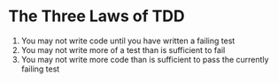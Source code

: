 # The Three Laws of TDD

1. You may not write code until you have written a failing test
2. You may not write more of a test than is sufficient to fail
3. You may not write more code than is sufficient to pass the currently failing test